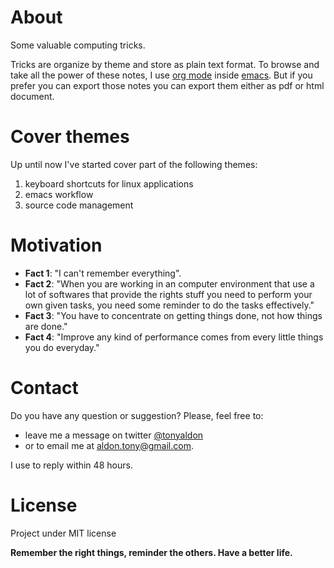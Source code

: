 # About
Some valuable computing tricks.

Tricks are organize by theme and store as plain text format. To browse
and take all the power of these notes, I use 
[org mode](https://orgmode.org/) inside
[emacs](https://www.gnu.org/software/emacs/). But if you prefer you
can export those notes you can export them either as pdf or html
document.

# Cover themes
Up until now I've started cover part of the following themes:

1. keyboard shortcuts for linux applications
2. emacs workflow
3. source code management


# Motivation 
* **Fact 1**: "I can't remember everything".
* **Fact 2**: "When you are working in an computer environment that use a
   lot of softwares that provide the rights stuff you need to perform
   your own given tasks, you need some reminder to do the tasks
   effectively."
* **Fact 3**: "You have to concentrate on getting things done, not how
      things are done."
* **Fact 4**: "Improve any kind of performance comes from every little
   things you do everyday."

# Contact

Do you have any question or suggestion? Please, feel free to:
* leave me a message on twitter <a
href="http://www.twitter.com/tonyaldon">@tonyaldon</a> 
* or to email me at aldon.tony@gmail.com. 

I use to reply within 48 hours.

# License
Project under MIT license

**Remember the right things, reminder the others. Have a better life.**

